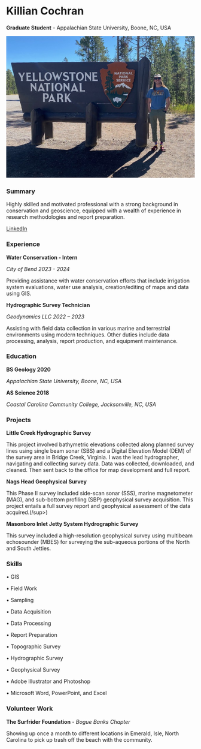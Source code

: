 # Killian Cochran

**Graduate Student** - Appalachian State University, Boone, NC, USA

<img src="img/IMG_1302.jpg">

### Summary
Highly skilled and motivated professional with a strong background in conservation and geoscience, equipped with a wealth of experience in research methodologies and report preparation. 

[LinkedIn](https://www.linkedin.com/in/killian-cochran/)


### Experience
**Water Conservation - Intern**

*City of Bend 2023 - 2024*

Providing assistance with water conservation efforts that include irrigation system evaluations, water use analysis, creation/editing of maps and data using GIS.

**Hydrographic Survey Technician**

*Geodynamics LLC 2022 – 2023*

Assisting with field data collection in various marine and terrestrial environments using modern techniques. Other duties include data processing, analysis, report production, and equipment maintenance.


### Education
**BS Geology 2020**

*Appalachian State University, Boone, NC, USA*

**AS Science 2018**

*Coastal Carolina Community College, Jacksonville, NC, USA*


### Projects
**Little Creek Hydrographic Survey**

This project involved bathymetric elevations collected along planned survey lines using single beam sonar (SBS) and a Digital Elevation Model (DEM) of the survey area in Bridge Creek, Virginia. I was the lead hydrographer, navigating and collecting survey data. Data was collected, downloaded, and cleaned. Then sent back to the office for map development and full report.

**Nags Head Geophysical Survey** 

This Phase II survey included side-scan sonar (SSS), marine magnetometer (MAG), and sub-bottom profiling (SBP) geophysical survey acquisition. This project entails a full survey report and geophysical assessment of the data acquired.(/sup>)

**Masonboro Inlet Jetty System Hydrographic Survey**

This survey included a high-resolution geophysical survey using multibeam echosounder (MBES) for surveying the sub-aqueous portions of the North and South Jetties.


### Skills
•   GIS

•   Field Work

•	Sampling

•	Data Acquisition

•	Data Processing

•	Report Preparation

•	Topographic Survey

•	Hydrographic Survey

•	Geophysical Survey

•	Adobe Illustrator and Photoshop 

•	Microsoft Word, PowerPoint, and Excel


### Volunteer Work
**The Surfrider Foundation** - *Bogue Banks Chapter*

Showing up once a month to different locations in Emerald, Isle, North Carolina to pick up trash off the beach with the community. 